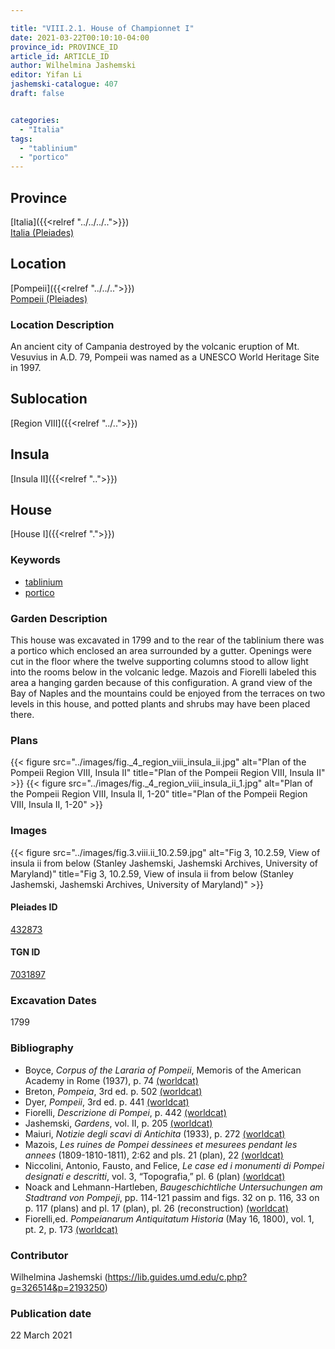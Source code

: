 ```yaml
---

title: "VIII.2.1. House of Championnet I"
date: 2021-03-22T00:10:10-04:00
province_id: PROVINCE_ID
article_id: ARTICLE_ID
author: Wilhelmina Jashemski
editor: Yifan Li
jashemski-catalogue: 407
draft: false


categories:
  - "Italia"
tags:
  - "tablinium"
  - "portico"
---
```


## Province
[Italia]({{<relref "../../../..">}}) \
[Italia (Pleiades)](https://pleiades.stoa.org/places/1052)

## Location
[Pompeii]({{<relref "../../..">}}) \
[Pompeii (Pleiades)](https://pleiades.stoa.org/places/433032)


### Location Description
An ancient city of Campania destroyed by the volcanic eruption of Mt. Vesuvius in A.D. 79, Pompeii was named as a UNESCO World Heritage Site in 1997.

## Sublocation
[Region VIII]({{<relref "../..">}})

## Insula
[Insula II]({{<relref "..">}})

## House
[House I]({{<relref ".">}})

### Keywords
 - [tablinium](http://vocab.getty.edu/page/aat/300004180)
 - [portico](http://vocab.getty.edu/page/aat/300004145)


### Garden Description
This house was excavated in 1799 and to the rear of the tablinium there was a portico which enclosed an area surrounded by a gutter. Openings were cut in the floor where the twelve supporting columns stood to allow light into the rooms below in the volcanic ledge. Mazois and Fiorelli labeled this area a hanging garden because of this configuration. A grand view of the Bay of Naples and the mountains could be enjoyed from the terraces on two levels in this house, and potted plants and shrubs may have been placed there.

### Plans
{{< figure src="../images/fig._4_region_viii_insula_ii.jpg" alt="Plan of the Pompeii Region VIII, Insula II" title="Plan of the Pompeii Region VIII, Insula II" >}}
{{< figure src="../images/fig._4_region_viii_insula_ii_1.jpg" alt="Plan of the Pompeii Region VIII, Insula II, 1-20" title="Plan of the Pompeii Region VIII, Insula II, 1-20" >}}

### Images
{{< figure src="../images/fig.3.viii.ii_10.2.59.jpg" alt="Fig 3, 10.2.59, View of insula ii from below (Stanley Jashemski, Jashemski Archives, University of Maryland)" title="Fig 3, 10.2.59, View of insula ii from below (Stanley Jashemski, Jashemski Archives, University of Maryland)" >}}

#### Pleiades ID
[432873](https://pleiades.stoa.org/places/538911200)

#### TGN ID
[7031897](http://vocab.getty.edu/page/tgn/2053030)


###  Excavation Dates
1799

### Bibliography
* Boyce, *Corpus of the Lararia of Pompeii*, Memoris of the American Academy in Rome (1937), p. 74 [(worldcat)](http://www.worldcat.org/oclc/1131425884)
* Breton, *Pompeia*, 3rd ed. p. 502 [(worldcat)](http://www.worldcat.org/oclc/894211341)
* Dyer, *Pompeii*, 3rd ed. p. 441 [(worldcat)](http://www.worldcat.org/oclc/24327166)
* Fiorelli, *Descrizione di Pompei*, p. 442 [(worldcat)](http://www.worldcat.org/oclc/908272023)
* Jashemski, *Gardens*, vol. II, p. 205 [(worldcat)](http://www.worldcat.org/oclc/1113367431)
* Maiuri, *Notizie degli scavi di Antichita* (1933), p. 272 [(worldcat)](http://www.worldcat.org/oclc/46875519)
* Mazois, *Les ruines de Pompei dessinees et mesurees pendant les annees* (1809-1810-1811), 2:62 and pls. 21 (plan), 22 [(worldcat)](http://www.worldcat.org/oclc/1707639)
* Niccolini, Antonio, Fausto, and Felice, *Le case ed i monumenti di Pompei designati e descritti*, vol. 3, “Topografia,” pl. 6 (plan) [(worldcat)](http://www.worldcat.org/oclc/906755593)
* Noack and Lehmann-Hartleben, *Baugeschichtliche Untersuchungen am Stadtrand von Pompeji*, pp. 114-121 passim and figs. 32 on p. 116, 33 on p. 117 (plans) and pl. 17 (plan), pl. 26 (reconstruction) [(worldcat)](http://www.worldcat.org/oclc/876087879)
* Fiorelli,ed. *Pompeianarum Antiquitatum Historia* (May 16, 1800),  vol. 1, pt. 2, p. 173 [(worldcat)](http://www.worldcat.org/oclc/714988573)


### Contributor
Wilhelmina Jashemski (https://lib.guides.umd.edu/c.php?g=326514&p=2193250)

### Publication date
22 March 2021
